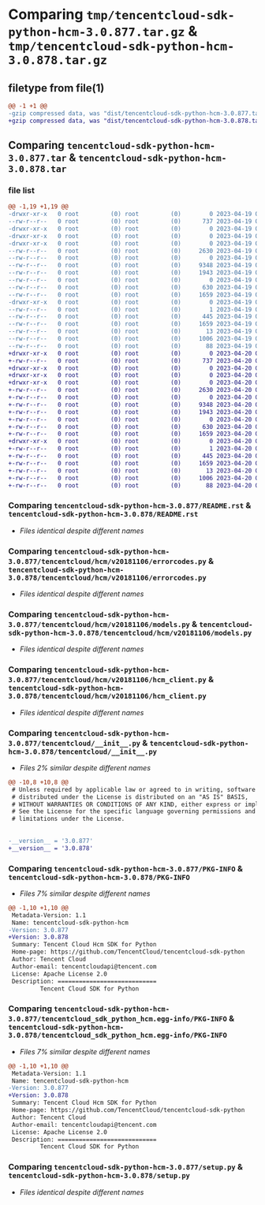 # Comparing `tmp/tencentcloud-sdk-python-hcm-3.0.877.tar.gz` & `tmp/tencentcloud-sdk-python-hcm-3.0.878.tar.gz`

## filetype from file(1)

```diff
@@ -1 +1 @@
-gzip compressed data, was "dist/tencentcloud-sdk-python-hcm-3.0.877.tar", last modified: Wed Apr 19 09:18:19 2023, max compression
+gzip compressed data, was "dist/tencentcloud-sdk-python-hcm-3.0.878.tar", last modified: Thu Apr 20 00:33:48 2023, max compression
```

## Comparing `tencentcloud-sdk-python-hcm-3.0.877.tar` & `tencentcloud-sdk-python-hcm-3.0.878.tar`

### file list

```diff
@@ -1,19 +1,19 @@
-drwxr-xr-x   0 root         (0) root         (0)        0 2023-04-19 09:18:19.000000 tencentcloud-sdk-python-hcm-3.0.877/
--rw-r--r--   0 root         (0) root         (0)      737 2023-04-19 09:18:19.000000 tencentcloud-sdk-python-hcm-3.0.877/README.rst
-drwxr-xr-x   0 root         (0) root         (0)        0 2023-04-19 09:18:19.000000 tencentcloud-sdk-python-hcm-3.0.877/tencentcloud/
-drwxr-xr-x   0 root         (0) root         (0)        0 2023-04-19 09:18:19.000000 tencentcloud-sdk-python-hcm-3.0.877/tencentcloud/hcm/
-drwxr-xr-x   0 root         (0) root         (0)        0 2023-04-19 09:18:19.000000 tencentcloud-sdk-python-hcm-3.0.877/tencentcloud/hcm/v20181106/
--rw-r--r--   0 root         (0) root         (0)     2630 2023-04-19 09:18:19.000000 tencentcloud-sdk-python-hcm-3.0.877/tencentcloud/hcm/v20181106/errorcodes.py
--rw-r--r--   0 root         (0) root         (0)        0 2023-04-19 09:18:19.000000 tencentcloud-sdk-python-hcm-3.0.877/tencentcloud/hcm/v20181106/__init__.py
--rw-r--r--   0 root         (0) root         (0)     9348 2023-04-19 09:18:19.000000 tencentcloud-sdk-python-hcm-3.0.877/tencentcloud/hcm/v20181106/models.py
--rw-r--r--   0 root         (0) root         (0)     1943 2023-04-19 09:18:19.000000 tencentcloud-sdk-python-hcm-3.0.877/tencentcloud/hcm/v20181106/hcm_client.py
--rw-r--r--   0 root         (0) root         (0)        0 2023-04-19 09:18:19.000000 tencentcloud-sdk-python-hcm-3.0.877/tencentcloud/hcm/__init__.py
--rw-r--r--   0 root         (0) root         (0)      630 2023-04-19 09:18:19.000000 tencentcloud-sdk-python-hcm-3.0.877/tencentcloud/__init__.py
--rw-r--r--   0 root         (0) root         (0)     1659 2023-04-19 09:18:19.000000 tencentcloud-sdk-python-hcm-3.0.877/PKG-INFO
-drwxr-xr-x   0 root         (0) root         (0)        0 2023-04-19 09:18:19.000000 tencentcloud-sdk-python-hcm-3.0.877/tencentcloud_sdk_python_hcm.egg-info/
--rw-r--r--   0 root         (0) root         (0)        1 2023-04-19 09:18:19.000000 tencentcloud-sdk-python-hcm-3.0.877/tencentcloud_sdk_python_hcm.egg-info/dependency_links.txt
--rw-r--r--   0 root         (0) root         (0)      445 2023-04-19 09:18:19.000000 tencentcloud-sdk-python-hcm-3.0.877/tencentcloud_sdk_python_hcm.egg-info/SOURCES.txt
--rw-r--r--   0 root         (0) root         (0)     1659 2023-04-19 09:18:19.000000 tencentcloud-sdk-python-hcm-3.0.877/tencentcloud_sdk_python_hcm.egg-info/PKG-INFO
--rw-r--r--   0 root         (0) root         (0)       13 2023-04-19 09:18:19.000000 tencentcloud-sdk-python-hcm-3.0.877/tencentcloud_sdk_python_hcm.egg-info/top_level.txt
--rw-r--r--   0 root         (0) root         (0)     1006 2023-04-19 09:18:19.000000 tencentcloud-sdk-python-hcm-3.0.877/setup.py
--rw-r--r--   0 root         (0) root         (0)       88 2023-04-19 09:18:19.000000 tencentcloud-sdk-python-hcm-3.0.877/setup.cfg
+drwxr-xr-x   0 root         (0) root         (0)        0 2023-04-20 00:33:48.000000 tencentcloud-sdk-python-hcm-3.0.878/
+-rw-r--r--   0 root         (0) root         (0)      737 2023-04-20 00:33:48.000000 tencentcloud-sdk-python-hcm-3.0.878/README.rst
+drwxr-xr-x   0 root         (0) root         (0)        0 2023-04-20 00:33:48.000000 tencentcloud-sdk-python-hcm-3.0.878/tencentcloud/
+drwxr-xr-x   0 root         (0) root         (0)        0 2023-04-20 00:33:48.000000 tencentcloud-sdk-python-hcm-3.0.878/tencentcloud/hcm/
+drwxr-xr-x   0 root         (0) root         (0)        0 2023-04-20 00:33:48.000000 tencentcloud-sdk-python-hcm-3.0.878/tencentcloud/hcm/v20181106/
+-rw-r--r--   0 root         (0) root         (0)     2630 2023-04-20 00:33:48.000000 tencentcloud-sdk-python-hcm-3.0.878/tencentcloud/hcm/v20181106/errorcodes.py
+-rw-r--r--   0 root         (0) root         (0)        0 2023-04-20 00:33:48.000000 tencentcloud-sdk-python-hcm-3.0.878/tencentcloud/hcm/v20181106/__init__.py
+-rw-r--r--   0 root         (0) root         (0)     9348 2023-04-20 00:33:48.000000 tencentcloud-sdk-python-hcm-3.0.878/tencentcloud/hcm/v20181106/models.py
+-rw-r--r--   0 root         (0) root         (0)     1943 2023-04-20 00:33:48.000000 tencentcloud-sdk-python-hcm-3.0.878/tencentcloud/hcm/v20181106/hcm_client.py
+-rw-r--r--   0 root         (0) root         (0)        0 2023-04-20 00:33:48.000000 tencentcloud-sdk-python-hcm-3.0.878/tencentcloud/hcm/__init__.py
+-rw-r--r--   0 root         (0) root         (0)      630 2023-04-20 00:33:48.000000 tencentcloud-sdk-python-hcm-3.0.878/tencentcloud/__init__.py
+-rw-r--r--   0 root         (0) root         (0)     1659 2023-04-20 00:33:48.000000 tencentcloud-sdk-python-hcm-3.0.878/PKG-INFO
+drwxr-xr-x   0 root         (0) root         (0)        0 2023-04-20 00:33:48.000000 tencentcloud-sdk-python-hcm-3.0.878/tencentcloud_sdk_python_hcm.egg-info/
+-rw-r--r--   0 root         (0) root         (0)        1 2023-04-20 00:33:48.000000 tencentcloud-sdk-python-hcm-3.0.878/tencentcloud_sdk_python_hcm.egg-info/dependency_links.txt
+-rw-r--r--   0 root         (0) root         (0)      445 2023-04-20 00:33:48.000000 tencentcloud-sdk-python-hcm-3.0.878/tencentcloud_sdk_python_hcm.egg-info/SOURCES.txt
+-rw-r--r--   0 root         (0) root         (0)     1659 2023-04-20 00:33:48.000000 tencentcloud-sdk-python-hcm-3.0.878/tencentcloud_sdk_python_hcm.egg-info/PKG-INFO
+-rw-r--r--   0 root         (0) root         (0)       13 2023-04-20 00:33:48.000000 tencentcloud-sdk-python-hcm-3.0.878/tencentcloud_sdk_python_hcm.egg-info/top_level.txt
+-rw-r--r--   0 root         (0) root         (0)     1006 2023-04-20 00:33:48.000000 tencentcloud-sdk-python-hcm-3.0.878/setup.py
+-rw-r--r--   0 root         (0) root         (0)       88 2023-04-20 00:33:48.000000 tencentcloud-sdk-python-hcm-3.0.878/setup.cfg
```

### Comparing `tencentcloud-sdk-python-hcm-3.0.877/README.rst` & `tencentcloud-sdk-python-hcm-3.0.878/README.rst`

 * *Files identical despite different names*

### Comparing `tencentcloud-sdk-python-hcm-3.0.877/tencentcloud/hcm/v20181106/errorcodes.py` & `tencentcloud-sdk-python-hcm-3.0.878/tencentcloud/hcm/v20181106/errorcodes.py`

 * *Files identical despite different names*

### Comparing `tencentcloud-sdk-python-hcm-3.0.877/tencentcloud/hcm/v20181106/models.py` & `tencentcloud-sdk-python-hcm-3.0.878/tencentcloud/hcm/v20181106/models.py`

 * *Files identical despite different names*

### Comparing `tencentcloud-sdk-python-hcm-3.0.877/tencentcloud/hcm/v20181106/hcm_client.py` & `tencentcloud-sdk-python-hcm-3.0.878/tencentcloud/hcm/v20181106/hcm_client.py`

 * *Files identical despite different names*

### Comparing `tencentcloud-sdk-python-hcm-3.0.877/tencentcloud/__init__.py` & `tencentcloud-sdk-python-hcm-3.0.878/tencentcloud/__init__.py`

 * *Files 2% similar despite different names*

```diff
@@ -10,8 +10,8 @@
 # Unless required by applicable law or agreed to in writing, software
 # distributed under the License is distributed on an "AS IS" BASIS,
 # WITHOUT WARRANTIES OR CONDITIONS OF ANY KIND, either express or implied.
 # See the License for the specific language governing permissions and
 # limitations under the License.
 
 
-__version__ = '3.0.877'
+__version__ = '3.0.878'
```

### Comparing `tencentcloud-sdk-python-hcm-3.0.877/PKG-INFO` & `tencentcloud-sdk-python-hcm-3.0.878/PKG-INFO`

 * *Files 7% similar despite different names*

```diff
@@ -1,10 +1,10 @@
 Metadata-Version: 1.1
 Name: tencentcloud-sdk-python-hcm
-Version: 3.0.877
+Version: 3.0.878
 Summary: Tencent Cloud Hcm SDK for Python
 Home-page: https://github.com/TencentCloud/tencentcloud-sdk-python
 Author: Tencent Cloud
 Author-email: tencentcloudapi@tencent.com
 License: Apache License 2.0
 Description: ============================
         Tencent Cloud SDK for Python
```

### Comparing `tencentcloud-sdk-python-hcm-3.0.877/tencentcloud_sdk_python_hcm.egg-info/PKG-INFO` & `tencentcloud-sdk-python-hcm-3.0.878/tencentcloud_sdk_python_hcm.egg-info/PKG-INFO`

 * *Files 7% similar despite different names*

```diff
@@ -1,10 +1,10 @@
 Metadata-Version: 1.1
 Name: tencentcloud-sdk-python-hcm
-Version: 3.0.877
+Version: 3.0.878
 Summary: Tencent Cloud Hcm SDK for Python
 Home-page: https://github.com/TencentCloud/tencentcloud-sdk-python
 Author: Tencent Cloud
 Author-email: tencentcloudapi@tencent.com
 License: Apache License 2.0
 Description: ============================
         Tencent Cloud SDK for Python
```

### Comparing `tencentcloud-sdk-python-hcm-3.0.877/setup.py` & `tencentcloud-sdk-python-hcm-3.0.878/setup.py`

 * *Files identical despite different names*


